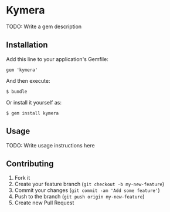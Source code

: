 # Kymera

TODO: Write a gem description

## Installation

Add this line to your application's Gemfile:

    gem 'kymera'

And then execute:

    $ bundle

Or install it yourself as:

    $ gem install kymera

## Usage

TODO: Write usage instructions here

## Contributing

1. Fork it
2. Create your feature branch (`git checkout -b my-new-feature`)
3. Commit your changes (`git commit -am 'Add some feature'`)
4. Push to the branch (`git push origin my-new-feature`)
5. Create new Pull Request
